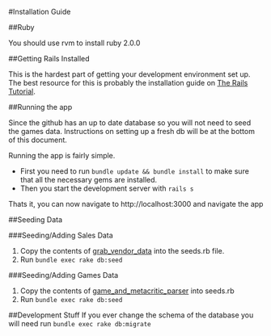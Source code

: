 #Installation Guide

##Ruby

You should use rvm to install ruby 2.0.0

##Getting Rails Installed

This is the hardest part of getting your development environment set up. The best resource for this is probably the installation guide on [The Rails Tutorial]().

##Running the app

Since the github has an up to date database so you will not need to seed the games data. Instructions on setting up a fresh db will be at the bottom of this document. 

Running the app is fairly simple.

* First you need to run `bundle update && bundle install` to make sure that all the necessary gems are installed. 
* Then you start the development server with `rails s`

Thats it, you can now navigate to http://localhost:3000 and navigate the app

##Seeding Data

###Seeding/Adding Sales Data

1. Copy the contents of [grab_vendor_data](db/grab_vendor_data.rb) into the seeds.rb file.
2. Run `bundle exec rake db:seed`

###Seeding/Adding Games Data

1. Copy the contents of [game_and_metacritic_parser](db/game_and_metacritic_parser.rb) into seeds.rb
2. Run `bundle exec rake db:seed`

##Development Stuff
If you ever change the schema of the database you will need run `bundle exec rake db:migrate`
